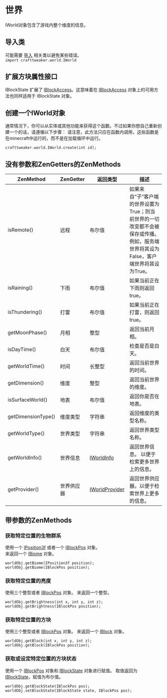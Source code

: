 # 世界

IWorld对象包含了游戏内整个维度的信息。

## 导入类
可能需要 [导入](/AdvancedFunctions/Import) 相关类以避免某些错误。  
`import crafttweaker.world.IWorld`

## 扩展方块属性接口
IBlockState 扩展了 [IBlockAccess](IBlockAccess)。这意味着在 [IBlockAccess](IBlockAccess) 对象上的可用方法也同样适用于 IBlockState 对象。

## 创建一个IWorld对象
通常情况下，你可以从实体或其他功能来获得这个函数。不过如果你想自己重新创建一个的话，请遵循以下步骤：
请注意，此方法只应在函数内调用，这些函数是在minecraft中运行的，而不是在加载循环中运行。
```
crafttweaker.world.IWorld.create(int id);
```

## 没有参数和ZenGetters的ZenMethods

|ZenMethod          | ZenGetter     |返回类型                      |描述                                                                                                                                                                             |
|-------------------|---------------|---------------------------------|----------------------------------------------------------------------------------------------------------------------------------------------------------------------------------------|
|isRemote()         | 远程        |布尔值                          |如果来自“子”客户端的世界设置为True；则当前世界的一切改变都不会被保存或传播。例如，服务端世界将其设为False，客户端世界将其设为True。 |
|isRaining()        | 下雨       |布尔值                          |如果当前正在下雨则返回true。                                                                                                                                                 |
|isThundering()     | 打雷    |布尔值                          |如果当前正在打雷，则返回true。                                                                                                                                             |
|getMoonPhase()     | 月相     |整型                              |返回当前月相。                                                                                                                                                         |
|isDayTime()        | 白天       |布尔值                          |检查是否是白天。                                                                                                                                                                |
|getWorldTime()     | 时间          |长整型                             |返回当前世界的时间。                                                                                                                                                               |
|getDimension()     | 维度     |整型                              |返回当前世界的维度。                                                                                                                                                          |
|isSurfaceWorld()   | 地表  |布尔值                          |返回你是否在地表。                                                                                                                                      |
|getDimensionType() | 维度类型 |字符串                           |返回维度的类型名称。                                                                                                                                                      |
|getWorldType()     | 世界类型     |字符串                           |返回世界类型名称。                                                                                                                                                          |
|getWorldInfo()     | 世界信息     |[IWorldInfo](IWorldInfo)         |返回世界信息。 以便于检索更多世界上的信息。                                                                                                   |
|getProvider()      | 世界供应器      |[IWorldProvider](IWorldProvider) |返回世界供应器。以便于检索世界上更多的信息。                                                                                                      |

## 带参数的ZenMethods
### 获取特定位置的生物群系

使用一个 [IPosition3f](/Vanilla/Utils/Position3f) 或者一个 [IBlockPos](IBlockPos) 对象。  
来返回一个 [IBiome](/Vanilla/Biomes/IBiome) 对象。
```
worldObj.getBiome(IPosition3f position);
worldObj.getBiome(IBlockPos position);
```


### 获取特定位置的亮度
使用三个整型或者 [IBlockPos](IBlockPos) 对象。
来返回一个整型。
```
worldObj.getBrightness(int x, int y, int z);
worldObj.getBrightness(IBlockPos position);
```

### 获取特定位置的方块
使用三个整型或者 [IBlockPos](IBlockPos) 对象。
来返回一个 [IBlock](/Vanilla/Blocks/IBlock) 对象。
```
worldObj.getBlock(int x, int y, int z);
worldObj.getBlock(IBlockPos position);
```

### 获取或设定特定位置的方块状态
使用一个 [IBlockPos](IBlockPos) 对象和 [IBlockState](/Vanilla/Blocks/IBlockState) 对象进行赋值。
取值返回为 [IBlockState](/Vanilla/Blocks/IBlockState)，赋值为布尔值。

```
worldObj.getBlockState(IBlockPos pos);
worldObj.setBlockState(IBlockState state, IBlockPos pos);
```
